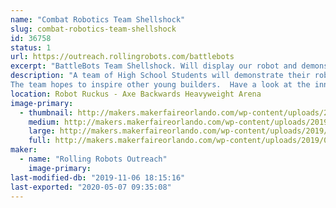 ```yaml
---
name: "Combat Robotics Team Shellshock"
slug: combat-robotics-team-shellshock
id: 36758
status: 1
url: https://outreach.rollingrobots.com/battlebots
excerpt: "BattleBots Team Shellshock. Will display our robot and demonstrate its turtle power in the battle box."
description: "A team of High School Students will demonstrate their robot Shellshock.  The team participated in BattleBots 2019 and was featured in episode 7.
The team hopes to inspire other young builders.  Have a look at the inner workings of a full body spinner robot with a turtle theme."
location: Robot Ruckus - Axe Backwards Heavyweight Arena
image-primary:
  - thumbnail: http://makers.makerfaireorlando.com/wp-content/uploads/2019/08/TeamShellshock-150x150.jpg
    medium: http://makers.makerfaireorlando.com/wp-content/uploads/2019/08/TeamShellshock-300x200.jpg
    large: http://makers.makerfaireorlando.com/wp-content/uploads/2019/08/TeamShellshock-1024x683.jpg
    full: http://makers.makerfaireorlando.com/wp-content/uploads/2019/08/TeamShellshock.jpg
maker:
  - name: "Rolling Robots Outreach"
    image-primary: 
last-modified-db: "2019-11-06 18:15:16"
last-exported: "2020-05-07 09:35:08"
---
```

